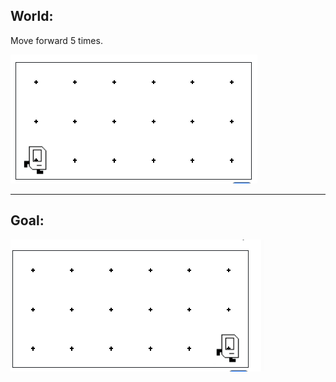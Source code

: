 ## World:
Move forward 5 times.

<img src="/Images/Move_5_world.PNG"/>
<hr>

## Goal:
<img src="/Images/Move_5_goal.PNG"/>
